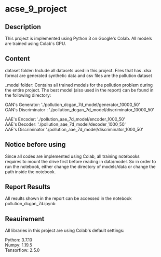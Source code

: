 # acse_9_project

## Description
This project is implemented using Python 3 on Google's Colab. All models are trained using Colab's GPU.

## Content
dataset folder: Include all datasets used in this project. Files that has .xlsx format are generated synthetic data and csv files are the pollution dataset

_model folder: Contains all trained models for the pollution problem during the entire project. The best model (also used in the report) can be found in the following directory:

GAN's Generator: './pollution_dcgan_7d_model/generator_10000_50'    
GAN's Discriminator : './pollution_dcgan_7d_model/discriminator_10000_50'   

AAE's Encoder: './pollution_aae_7d_model/encoder_1000_50'    
AAE's Decoder: './pollution_aae_7d_model/decoder_1000_50'   
AAE's Discriminator './pollution_aae_7d_model/discriminator_1000_50'   

## Notice before using
Since all codes are implemented using Colab, all training notebooks requires to mount the drive first before reading in data/model. So in order to run the notebook, either change the directory of models/data or change the path inside the notebook. 

## Report Results
All results shown in the report can be accessed in the notebook pollution_dcgan_7d.ipynb

## Reauirement
All libraries in this project are using Colab's default settings:

Python: 3.7.10   
Numpy: 1.19.5    
Tensorflow: 2.5.0   

